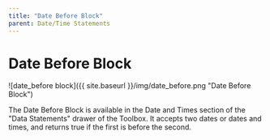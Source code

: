 ```yaml
---
title: "Date Before Block"
parent: Date/Time Statements
---
```

# Date Before Block
![date_before block]({{ site.baseurl }}/img/date_before.png "Date Before Block")

The Date Before Block is available in the Date and Times section of the "Data Statements" drawer of the Toolbox. It accepts two dates or dates and times, and returns true if the first is before the second.